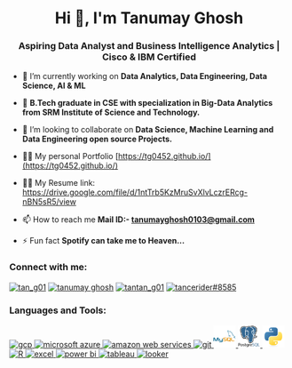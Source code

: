 <h1 align="center">Hi 👋, I'm Tanumay Ghosh</h1>
<h3 align="center">Aspiring Data Analyst and Business Intelligence Analytics | Cisco & IBM Certified</h3>





- 🔭 I’m currently working on **Data Analytics, Data Engineering, Data Science, AI & ML**

- 🌱 **B.Tech graduate in CSE with specialization in Big-Data Analytics from SRM Institute of Science and Technology.**

- 👯 I’m looking to collaborate on **Data Science, Machine Learning and Data Engineering open source Projects.**

- 👨‍💻 My personal Portfolio [https://tg0452.github.io/](https://tg0452.github.io/)

- 👨‍🎓 My Resume link: https://drive.google.com/file/d/1ntTrb5KzMruSvXlvLczrERcg-nBN5sR5/view

- 📫 How to reach me **Mail ID:- tanumayghosh0103@gmail.com**

- ⚡ Fun fact **Spotify can take me to Heaven...**

<h3 align="left">Connect with me:</h3>
<p align="left">
<a href="https://twitter.com/tan_g01" target="blank"><img align="center" src="https://img.freepik.com/free-vector/twitter-new-2023-x-logo-white-background-vector_1017-45422.jpg?t=st=1734687793~exp=1734691393~hmac=554abb231cc1745554d9d63e618abb09d1391220a5f07eb61085aef7c06552be&w=740" alt="tan_g01" height="30" width="40" /></a>
<a href="https://www.linkedin.com/in/tanumay-g/" target="blank"><img align="center" src="https://raw.githubusercontent.com/rahuldkjain/github-profile-readme-generator/master/src/images/icons/Social/linked-in-alt.svg" alt="tanumay ghosh" height="30" width="40" /></a>
<a href="https://instagram.com/tantan_g01" target="blank"><img align="center" src="https://raw.githubusercontent.com/rahuldkjain/github-profile-readme-generator/master/src/images/icons/Social/instagram.svg" alt="tantan_g01" height="30" width="40" /></a>
<a href="https://discord.gg/tancerider#8585" target="blank"><img align="center" src="https://raw.githubusercontent.com/rahuldkjain/github-profile-readme-generator/master/src/images/icons/Social/discord.svg" alt="tancerider#8585" height="30" width="40" /></a>
</p>

<h3 align="left">Languages and Tools:</h3>
<p align="left"> <a href="https://cloud.google.com/" target="_blank" rel="noreferrer">  <img src="https://www.vectorlogo.zone/logos/google_cloud/google_cloud-icon.svg" alt="gcp" width="40" height="40"/> </a> <a href="https://azure.microsoft.com/en-us/pricing/purchase-options/azure-account" target="_blank" rel="noreferrer"> <img src="https://www.vectorlogo.zone/logos/microsoft_azure/microsoft_azure-icon.svg" alt="microsoft azure" width="40" height="40"/> </a>  <a href="https://aws.amazon.com/?nc2=h_lg" target="_blank" rel="noreferrer"> <img src="https://logos-world.net/wp-content/uploads/2021/08/Amazon-Web-Services-AWS-Logo.png" alt="amazon web services" width="40" height="40"/> </a> <a href="https://git-scm.com/" target="_blank" rel="noreferrer"> <img src="https://www.vectorlogo.zone/logos/git-scm/git-scm-icon.svg" alt="git" width="40" height="40"/> </a>  <a href="https://www.mysql.com/" target="_blank" rel="noreferrer"> <img src="https://raw.githubusercontent.com/devicons/devicon/master/icons/mysql/mysql-original-wordmark.svg" alt="mysql" width="40" height="40"/> </a> <a href="https://www.postgresql.org" target="_blank" rel="noreferrer"> <img src="https://raw.githubusercontent.com/devicons/devicon/master/icons/postgresql/postgresql-original-wordmark.svg" alt="postgresql" width="40" height="40"/> </a> <a href="https://www.python.org" target="_blank" rel="noreferrer"> <img src="https://raw.githubusercontent.com/devicons/devicon/master/icons/python/python-original.svg" alt="python" width="40" height="40"/> </a> <a href="https://www.r-project.org/about.html" target="_blank" rel="noreferrer"> <img src="https://upload.wikimedia.org/wikipedia/commons/1/1b/R_logo.svg" alt="R" width="40" height="40"/> </a> <a href="https://www.microsoft.com/en-in/microsoft-365/excel" target="_blank" rel="noreferrer"> <img src="https://cdn.pixabay.com/photo/2023/06/01/12/02/excel-logo-8033473_1280.png" alt="excel" width="40" height="40"/> </a> <a href="https://www.microsoft.com/en-us/power-platform/products/power-bi" target="_blank" rel="noreferrer"> <img src="https://logos-world.net/wp-content/uploads/2022/02/Power-BI-Logo-700x394.png" alt="power bi" width="40" height="40"/> </a> <a href="https://www.tableau.com/" target="_blank" rel="noreferrer"> <img src="https://logos-world.net/wp-content/uploads/2021/10/Tableau-Symbol.png" alt="tableau" width="40" height="40"/> </a> <a href="https://cloud.google.com/looker" target="_blank" rel="noreferrer"> <img src="https://upload.wikimedia.org/wikipedia/commons/4/4c/Looker.svg" alt="looker" width="40" height="40"/> </a> </p>


